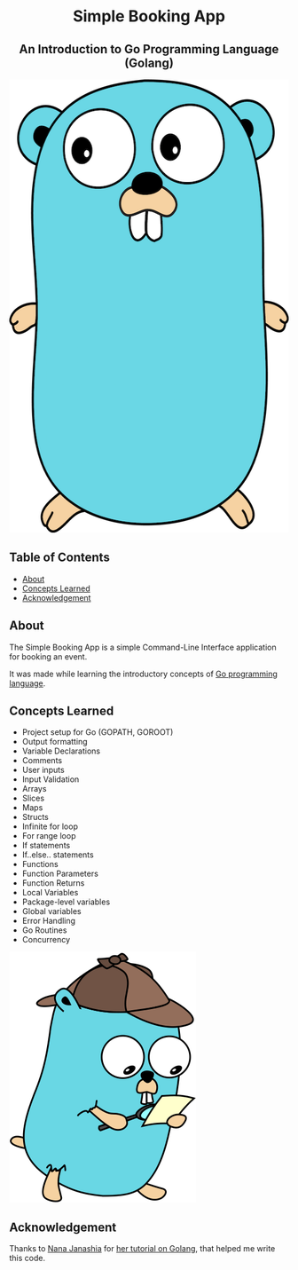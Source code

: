 <!--suppress HtmlDeprecatedAttribute -->
<h1 align="center">Simple Booking App</h1>
<h2 align="center">An Introduction to Go Programming Language (Golang)</h2>


<p align="center">
<img alt="Golang" src="./media/gopher-2.png" title="Gopher" width="600" height="817"/>
</p>

## Table of Contents
<!-- TOC -->
  * [About](#about)
  * [Concepts Learned](#concepts-learned)
  * [Acknowledgement](#acknowledgement)
<!-- TOC -->

## About

The Simple Booking App is a simple Command-Line Interface application
for booking an event.

It was made while learning the introductory concepts of [Go programming language](https://go.dev/).

## Concepts Learned

* Project setup for Go (GOPATH, GOROOT)
* Output formatting
* Variable Declarations
* Comments
* User inputs
* Input Validation
* Arrays
* Slices
* Maps
* Structs
* Infinite for loop
* For range loop
* If statements
* If..else.. statements
* Functions
* Function Parameters
* Function Returns
* Local Variables
* Package-level variables
* Global variables
* Error Handling
* Go Routines
* Concurrency

![](./media/gopher-4.png)

## Acknowledgement

Thanks to [Nana Janashia](https://www.techworld-with-nana.com/ "Tech World with Nana")
for [her tutorial on Golang](https://www.youtube.com/watch?v=yyUHQIec83I "Golang Tutorial"),
that helped me write this code.
